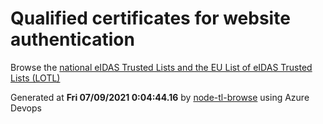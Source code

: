 # Qualified certificates for website authentication 
 Browse the [national eIDAS Trusted Lists and the EU List of eIDAS Trusted Lists (LOTL)](https://webgate.ec.europa.eu/tl-browser/#/) 
 
 
Generated at **Fri 07/09/2021  0:04:44.16** by [node-tl-browse](https://github.com/ymedlop/node-tl-browser) using Azure Devops 
